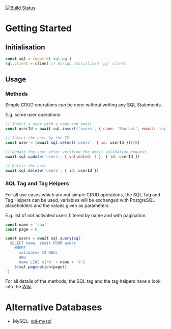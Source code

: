[![Build Status](https://travis-ci.org/Sharaal/sql-pg.svg)](https://travis-ci.org/Sharaal/sql-pg)

# Getting Started

## Initialisation

```javascript
const sql = require('sql-pg')
sql.client = client // Assign initialised `pg` client
```

## Usage

### Methods

Simple CRUD operations can be done without writing any SQL Statements.

E.g. some user operations:

```javascript
// Insert a user with a name and email
const userId = await sql.insert('users', { name: 'Sharaal', email: 'sql-pg@sharaal.de' })

// Select the user by the ID
const user = (await sql.select('users', { id: userId }))[0]

// Update the user after verified the email validation request
await sql.update('users', { validated: 1 }, { id: userId })

// Delete the user
await sql.delete('users', { id: userId })
```

### SQL Tag and Tag Helpers

For all use cases which are not simple CRUD operations, the SQL Tag and Tag Helpers can be used, variables will be exchanged with PostgreSQL placeholders and the values given as parameters.

E.g. list of not activated users filtered by name and with pagination:

```javascript
const name = 'raa'
const page = 0

const users = await sql.query(sql`
  SELECT name, email FROM users
    WHERE
      validated IS NULL
      AND
      name LIKE ${'%' + name + '%'}
    ${sql.pagination(page)}
`)
```

For all details of the methods, the SQL tag and the tag helpers have a look into the [Wiki](https://github.com/Sharaal/test/wiki).

# Alternative Databases

* MySQL: [sql-mysql](https://www.npmjs.com/package/sql-mysql)
